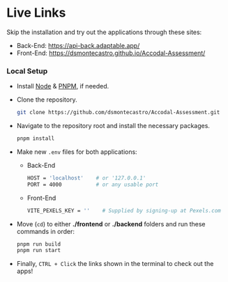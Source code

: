 # Live Links
Skip the installation and try out the applications through these sites:
* Back-End: https://api-back.adaptable.app/
* Front-End: https://dsmontecastro.github.io/Accodal-Assessment/



### Local Setup
* Install [Node](https://nodejs.org/en/download) & [PNPM](https://pnpm.io/installation), if needed.

* Clone the repository.
  ```sh
  git clone https://github.com/dsmontecastro/Accodal-Assessment.git
  ```

* Navigate to the repository root and install the necessary packages.
  ```sh
  pnpm install
  ```

* Make new `.env` files for both applications:
    * Back-End
        ```sh
        HOST = 'localhost'    # or '127.0.0.1'
        PORT = 4000           # or any usable port
        ```
    * Front-End
        ```sh
        VITE_PEXELS_KEY = ''    # Supplied by signing-up at Pexels.com
        ```

* Move (`cd`) to either __./frontend__ or __./backend__ folders and run these commands in order:
  ```sh
  pnpm run build
  pnpm run start
  ```

* Finally, `CTRL + Click` the links shown in the terminal to check out the apps!